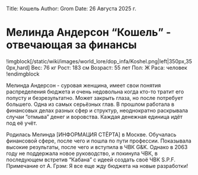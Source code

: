 Title: Кошель
Author: Grom
Date: 26 Августа 2025 г.

# Мелинда Андерсон “Кошель” - отвечающая за финансы

!imgblock[/static/wiki/images/world_lore/dop_infa/Koshel.png|left|350px,350px,hard]
Вес: 76 кг
Рост: 183 см
Возраст: 55 лет
Пол: Ж
Раса: человек
!endimgblock

Мелинда Андерсон - суровая женщина, имеет свои понятия распределения бюджета и очень недовольна когда кто-то тратит его попусту и безрезультатно. Может закрыть глаза, но после потребует большего. Одна из самых серьёзных глав. В прошлом работала в финансовых делах разных сфер и структур, неоднократно раскрывала случаи “отмыва” денег и воровства. Каждая денежная единица идёт под её учёт.

Родилась Мелинда [ИНФОРМАЦИЯ СТЁРТА] в Москве. Обучалась финансовой сфере, после чего и пошла по пути профессии. Показывала высокие результаты, после чего и вступила в ЧВК G&K. Однако в 2063 году не поддержала новое руководство, и покинула ЧВК, в последующем встретив “Кабана” с идеей создать своё ЧВК S.P.F.
Примечание от А. Грэм: Я все еще жду бюджета на новые разработки!

